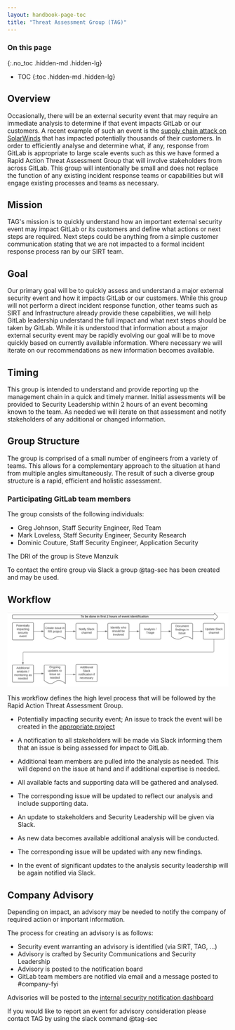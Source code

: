 ```yaml
---
layout: handbook-page-toc
title: "Threat Assessment Group (TAG)"
---
```


### On this page

{:.no_toc .hidden-md .hidden-lg}

- TOC
{:toc .hidden-md .hidden-lg}

## Overview
Occasionally, there will be an external security event that may require an immediate analysis to determine if that event impacts GitLab or our customers. A recent example of such an event is the [supply chain attack on SolarWinds](https://www.bleepingcomputer.com/news/security/the-solarwinds-cyberattack-the-hack-the-victims-and-what-we-know/) that has impacted potentially thousands of their customers. In order to efficiently analyse and determine what, if any, response from GitLab is appropriate to large scale events such as this we have formed a Rapid Action Threat Assessment Group that will involve stakeholders from across GitLab. This group will intentionally be small and does not replace the function of any existing incident response teams or capabilities but will engage existing processes and teams as necessary.


## Mission
TAG's mission is to quickly understand how an important external security event may impact GitLab or its customers and define what actions or next steps are required. Next steps could be anything from a simple customer communication stating that we are not impacted to a formal incident response process ran by our SIRT team. 

## Goal
Our primary goal will be to quickly assess and understand a major external security event and how it impacts GitLab or our customers. While this group will not perform a direct incident response function, other teams such as SIRT and Infrastructure already provide these capabilities, we will help GitLab leadership understand the full impact and what next steps should be taken by GitLab. While it is understood that information about a major external security event may be rapidly evolving our goal will be to move quickly based on currently available information. Where necessary we will iterate on our recommendations as new information becomes available. 

## Timing
This group is intended to understand and provide reporting up the management chain in a quick and timely manner. Initial assessments will be provided to Security Leadership within 2 hours of an event becoming known to the team. As needed we will iterate on that assessment and notify stakeholders of any additional or changed information. 

## Group Structure
The group is comprised of a small number of engineers from a variety of teams. This allows for a complementary approach to the situation at hand from multiple angles simultaneously. The result of such a diverse group structure is a rapid, efficient and holistic assessment. 
 
### Participating GitLab team members
The group consists of the following individuals:
 
* Greg Johnson, Staff Security Engineer, Red Team
* Mark Loveless, Staff Security Engineer, Security Research
* Dominic Couture, Staff Security Engineer, Application Security

The DRI of the group is Steve Manzuik

To contact the entire group via Slack a group @tag-sec has been created and may be used. 

 
## Workflow

![tagworkflow2.png](./tagworkflow2.png)

This workflow defines the high level process that will be followed by the Rapid Action Threat Assessment Group.

- Potentially impacting security event; An issue to track the event will be created in the [appropriate project](https://gitlab.com/gitlab-com/gl-security/threat-assessment-group)

- A notification to all stakeholders will be made via Slack informing them that an issue is being assessed for impact to GitLab.

- Additional team members are pulled into the analysis as needed. This will depend on the issue at hand and if additional expertise is needed. 

- All available facts and supporting data will be gathered and analysed. 

- The corresponding issue will be updated to reflect our analysis and include supporting data. 

- An update to stakeholders and Security Leadership will be given via Slack. 

- As new data becomes available additional analysis will be conducted. 

- The corresponding issue will be updated with any new findings. 

- In the event of significant updates to the analysis security leadership will be again notified via Slack. 

 
## Company Advisory

Depending on impact, an advisory may be needed to notify the company of required action or important information.

The process for creating an advisory is as follows:
- Security event warranting an advisory is identified (via SIRT, TAG, …)
- Advisory is crafted by Security Communications and Security Leadership
- Advisory is posted to the notification board
- GitLab team members are notified via email and a message posted to #company-fyi

Advisories will be posted to the [internal security notification dashboard](https://gitlab.com/gitlab-com/gl-security/internal-security-notification-dashboard/-/wikis/*Dashboard:-GitLab-Internal-Security-Notifications*)

If you would like to report an event for advisory consideration please contact TAG by using the slack command @tag-sec

